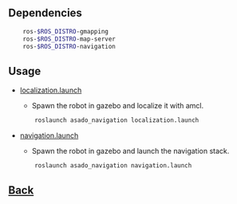 ## Dependencies
```bash
    ros-$ROS_DISTRO-gmapping 
    ros-$ROS_DISTRO-map-server 
    ros-$ROS_DISTRO-navigation 
```

## Usage
- [localization.launch](./launch/localization.launch)
    - Spawn the robot in gazebo and localize it with amcl.
    ```bash
        roslaunch asado_navigation localization.launch
    ```

- [navigation.launch](./launch/navigation.launch)
    - Spawn the robot in gazebo and launch the navigation stack.
    ```bash
        roslaunch asado_navigation navigation.launch
    ```

## [Back](../README.md#usage)